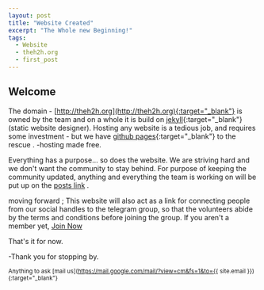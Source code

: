 ```yaml
---
layout: post
title: "Website Created"
excerpt: "The Whole new Beginning!"
tags: 
  - Website
  - theh2h.org
  - first_post
---
```



## Welcome

The domain - [http://theh2h.org](http://theh2h.org){:target="_blank"} is owned by the team and  on a whole it is build on [jekyll](https://www.jekyllrb.com){:target="_blank"} (static website designer).
Hosting any website is a tedious job, and requires some investment - but we have [github pages](https://pages.github.com){:target="_blank"} to  the rescue . -hosting  made free.  

Everything has a purpose... so does the  website. We are striving hard and we don't want the community to stay behind. For purpose of keeping the community updated, anything and everything the team is working on will be put up on the [posts link](http://theh2h.org/posts) . 


moving forward ; 
This website will also act as  a link for connecting people from our social handles to the telegram group, so that the volunteers abide by the terms and conditions before joining the group. If you aren't a member yet, [Join Now](https://theh2h.org/tc)

That's it for now.

-Thank you for stopping by.

<small>Anything to ask [mail us](https://mail.google.com/mail/?view=cm&fs=1&to={{ site.email }}){:target="_blank"}</small>

